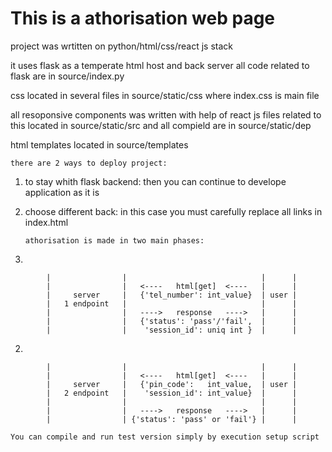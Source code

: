 # This is a athorisation web page

project was wrtitten on python/html/css/react js stack

it uses flask as a temperate html host and back server
all code related to flask are in source/index.py

css located in several files in source/static/css 
where index.css is main file

all resoponsive components was written with help of react js
files related to this located in source/static/src
and all compield are in source/static/dep

html templates located in source/templates


	there are 2 ways to deploy project:
1. to stay whith flask backend:
	then you can continue to develope application as it is

2. choose different back:
	in this case you must carefully replace all links in index.html
	
	
	
	```athorisation is made in two main phases:```
	
1.
```
		|                |                              |      |
		|                |   <----   html[get]  <----   |      |
		|     server     |   {'tel_number': int_value}  | user |
		|   1 endpoint   |                              |      |
		|                |   ---->   response   ---->   |      |
		|                |   {'status': 'pass'/'fail',  |      |
		|                |    'session_id': uniq int }  |      |
```
		
2.
```
		|                |                              |      |
		|                |   <----   html[get]  <----   |      |
		|     server     |   {'pin_code':   int_value,  | user |
		|   2 endpoint   |    'session_id': int_value}  |      |
		|                |                              |      |
		|                |   ---->   response   ---->   |      |
		|                | {'status': 'pass' or 'fail'} |      |
```
		

	You can compile and run test version simply by execution setup script
	
